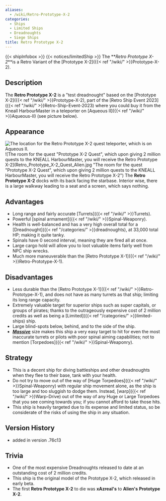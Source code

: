 ```yaml
---
aliases:
  - /wiki/Retro-Prototype-X-2
categories:
  - Ships
  - Limited Ships
  - Dreadnoughts
  - Siege Ships
title: Retro Prototype X-2
---
```


{{< shipInfobox >}} {{< notices/limitedShip >}} The **_Retro Prototype X-2_**is a Retro Variant of the [Prototype X-2]({{< ref "/wiki/" >}}Prototype-X-2).

## Description

The **Retro Prototype X-2** is a "test dreadnought" based on the [Prototype X-2]({{< ref "/wiki/" >}}Prototype-X-2), part of the [Retro Ship Event 2023]({{< ref "/wiki/" >}}Retro-Ship-Event-2023) where you could buy it from the Kneall HarbourMaster in a teleporter on [Aqueous II]({{< ref "/wiki/" >}}Aqueous-II) (see picture below).

## Appearance

![The location for the Retro Prototype X-2 quest teleporter, which is on
Aqueous
II.](Retro_Prototype_X-2_Location.jpg "The location for the Retro Prototype X-2 quest teleporter, which is on Aqueous II.") ![The room for the quest "Prototype X-2 Quest", which upon giving 2
million quests to the KNEALL HarbourMaster, you will receive the Retro
Prototype
X-2](Retro_Prototype_X-2_Quest_Alien.jpg "The room for the quest "Prototype X-2 Quest", which upon giving 2 million quests to the KNEALL HarbourMaster, you will receive the Retro Prototype X-2") The **Retro Prototype X-2** docks with its back facing the starbase. Interior wise, there is a large walkway leading to a seat and a screen, which says nothing.

## Advantages

- Long range and fairly accurate [Turrets]({{< ref "/wiki/" >}}Turrets).
- Powerful [spinal armament]({{< ref "/wiki/" >}}Spinal-Weaponry).
- Health is well-balanced and has a very high overall total for a [Dreadnought]({{< ref "/categories/" >}}dreadnoughts), at 33,000 total HP; making it quite tanky.
- Spinals have 0 second interval, meaning they are fired all at once.
- Large cargo hold will allow you to loot valuable items fairly well from NPC ship wrecks.
- Much more maneuverable than the [Retro Prototype X-1]({{< ref "/wiki/" >}}Retro-Prototype-X-1).

## Disadvantages

- Less durable than the [Retro Prototype X-1]({{< ref "/wiki/" >}}Retro-Prototype-X-1), and does not have as many turrets as that ship; limiting its long range capacity.
- Extremely valuable target for superior ships such as super capitals, or groups of pirates; thanks to the outrageously expensive cost of 2 million credits as well as being a [Limited]({{< ref "/categories/" >}}limited-ships) ship.
- Large blind-spots below, behind, and to the side of the ship.
- **_<u>Massive</u>_** size makes this ship a very easy target to hit for even the most inaccurate turrets or pilots with poor spinal aiming capabilities; not to mention [Torpedoes]({{< ref "/wiki/" >}}Spinal-Weaponry).

## Strategy

- This is a decent ship for diving battleships and other dreadnoughts when they flee to their base, tank with your health.
- Do not try to move out of the way of [Huge Torpedoes]({{< ref "/wiki/" >}}Spinal-Weaponry) with regular ship movement alone, as the ship is too large and too sluggish to dodge them. Instead, [warp]({{< ref "/wiki/" >}}Warp-Drive) out of the way of any Huge or Large Torpedoes that you see coming towards you; if you cannot afford to take those hits.
- This ship is heavily targeted due to its expense and limited status, so be considerate of the risks of using the ship in any situation.

## Version History

- added in version .76c13

## Trivia

- One of the most expensive Dreadnoughts released to date at an outstanding cost of 2 million credits.
- This ship is the original model of the Prototype X-2, which released in early beta.
- The first **Retro Prototype X-2** to die was **xAzreal's** to **Alien's** **Prototype X-2**.
